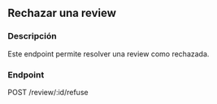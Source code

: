 ## Rechazar una review

### Descripción

Este endpoint permite resolver una review como rechazada.

### Endpoint

POST /review/:id/refuse
